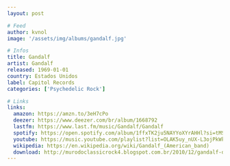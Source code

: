 ```yaml
---
layout: post

# Feed
author: kvnol
image: '/assets/img/albums/gandalf.jpg'

# Infos
title: Gandalf
artist: Gandalf
released: 1969-01-01
country: Estados Unidos
label: Capitol Records
categories: ['Psychedelic Rock']

# Links
links:
  amazon: https://amzn.to/3eH7cPo
  deezer: https://www.deezer.com/br/album/1668792
  lastfm: https://www.last.fm/music/Gandalf/Gandalf
  spotify: https://open.spotify.com/album/1ffxTK2ju5NAYYoXYrAHHl?si=tMSmGOr8T2uxuADLPtfMww
  youtube: https://music.youtube.com/playlist?list=OLAK5uy_nUX-L3ojPkWkztU7YPgar1NdMUA1Q7o28
  wikipedia: https://en.wikipedia.org/wiki/Gandalf_(American_band)
  download: http://murodoclassicrock4.blogspot.com.br/2010/12/gandalf-discografia.html
---
```

